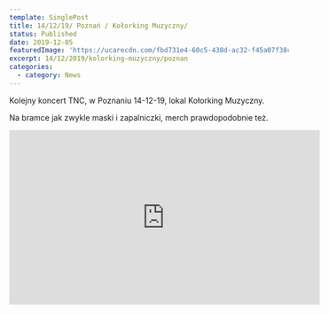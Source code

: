 ```yaml
---
template: SinglePost
title: 14/12/19/ Poznań / Kołorking Muzyczny/
status: Published
date: 2019-12-05
featuredImage: 'https://ucarecdn.com/fbd731e4-60c5-438d-ac32-f45a07f38cab/'
excerpt: 14/12/2019/kolorking-muzyczny/poznan
categories:
  - category: News
---
```

Kolejny koncert TNC, w Poznaniu 14-12-19, lokal Kołorking Muzyczny.

Na bramce jak zwykle maski i zapalniczki, merch prawdopodobnie też.



<iframe width="560" height="315" src="https://www.youtube.com/embed/CAf--SiIOEY" frameborder="0" allow="accelerometer; autoplay; encrypted-media; gyroscope; picture-in-picture" allowfullscreen></iframe>
